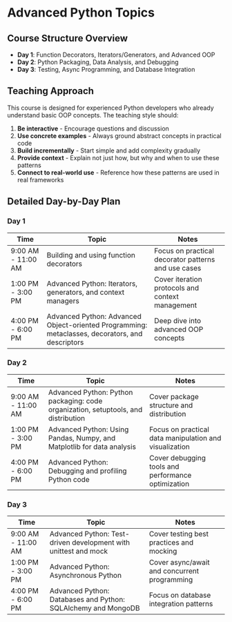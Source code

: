 # Advanced Python Topics

## Course Structure Overview

- **Day 1**: Function Decorators, Iterators/Generators, and Advanced OOP
- **Day 2**: Python Packaging, Data Analysis, and Debugging
- **Day 3**: Testing, Async Programming, and Database Integration

## Teaching Approach

This course is designed for experienced Python developers who already understand basic OOP concepts. The teaching style should:

1. **Be interactive** - Encourage questions and discussion
2. **Use concrete examples** - Always ground abstract concepts in practical code
3. **Build incrementally** - Start simple and add complexity gradually
4. **Provide context** - Explain not just how, but why and when to use these patterns
5. **Connect to real-world use** - Reference how these patterns are used in real frameworks


## Detailed Day-by-Day Plan

### Day 1

| Time | Topic | Notes |
|------|-------|-------|
| 9:00 AM - 11:00 AM | Building and using function decorators | Focus on practical decorator patterns and use cases |
| 1:00 PM - 3:00 PM | Advanced Python: Iterators, generators, and context managers | Cover iteration protocols and context management |
| 4:00 PM - 6:00 PM | Advanced Python: Advanced Object-oriented Programming: metaclasses, decorators, and descriptors | Deep dive into advanced OOP concepts |


### Day 2

| Time | Topic | Notes |
|------|-------|-------|
| 9:00 AM - 11:00 AM | Advanced Python: Python packaging: code organization, setuptools, and distribution | Cover package structure and distribution |
| 1:00 PM - 3:00 PM | Advanced Python: Using Pandas, Numpy, and Matplotlib for data analysis | Focus on practical data manipulation and visualization |
| 4:00 PM - 6:00 PM | Advanced Python: Debugging and profiling Python code | Cover debugging tools and performance optimization |

### Day 3

| Time | Topic | Notes |
|------|-------|-------|
| 9:00 AM - 11:00 AM | Advanced Python: Test-driven development with unittest and mock | Cover testing best practices and mocking |
| 1:00 PM - 3:00 PM | Advanced Python: Asynchronous Python | Cover async/await and concurrent programming |
| 4:00 PM - 6:00 PM | Advanced Python: Databases and Python: SQLAlchemy and MongoDB | Focus on database integration patterns |

